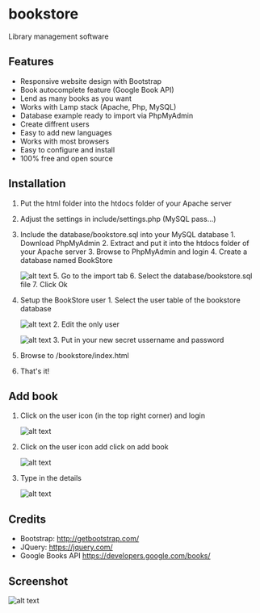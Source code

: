# bookstore
  Library management software

## Features
  - Responsive website design with Bootstrap
  - Book autocomplete feature (Google Book API)
  - Lend as many books as you want
  - Works with Lamp stack (Apache, Php, MySQL)
  - Database example ready to import via PhpMyAdmin
  - Create diffrent users
  - Easy to add new languages
  - Works with most browsers
  - Easy to configure and install
  - 100% free and open source

## Installation
  1. Put the html folder into the htdocs folder of your Apache server
  2. Adjust the settings in include/settings.php (MySQL pass...)
  3. Include the database/bookstore.sql into your MySQL database
    1. Download PhpMyAdmin
    2. Extract and put it into the htdocs folder of your Apache server
    3. Browse to PhpMyAdmin and login
    4. Create a database named BookStore

      ![alt text](https://raw.githubusercontent.com/simonmeusel/bookstore/master/image/phpMyAdminCreateDatabase.png)
    5. Go to the import tab
    6. Select the database/bookstore.sql file
    7. Click Ok
  4. Setup the BookStore user
    1. Select the user table of the bookstore database

      ![alt text](https://raw.githubusercontent.com/simonmeusel/bookstore/master/image/phpMyAdminSelectUserTable.png)
    2. Edit the only user

      ![alt text](https://raw.githubusercontent.com/simonmeusel/bookstore/master/image/phpMyAdminEditUser.png)
    3. Put in your new secret ussername and password
  5. Browse to /bookstore/index.html
  6. That's it!

## Add book
  1. Click on the user icon (in the top right corner) and login

      ![alt text](https://raw.githubusercontent.com/simonmeusel/bookstore/master/image/bookstoreLogin.png)
  2. Click on the user icon add click on add book

      ![alt text](https://raw.githubusercontent.com/simonmeusel/bookstore/master/image/bookstoreAddBook.png)
  3. Type in the details

      ![alt text](https://raw.githubusercontent.com/simonmeusel/bookstore/master/image/bookstoreAddBookDetail.png)

## Credits
  - Bootstrap: http://getbootstrap.com/
  - JQuery: https://jquery.com/
  - Google Books API https://developers.google.com/books/

## Screenshot
  
  ![alt text](https://github.com/simonmeusel/bookstore/blob/master/image/bookstoreBanner.PNG)
